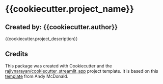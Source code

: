 # {{cookiecutter.project_name}}
## Created by: {{cookiecutter.author}}

{{cookiecutter.project_description}}


## Credits

This package was created with Cookiecutter and the [rajivnarayan/cookiecutter_streamlit_app](https://github.com/rajivnarayan/cookiecutter-streamlit) project template. It is based on this [template](https://github.com/andymcdgeo/cookiecutter-streamlit) from Andy McDonald.

